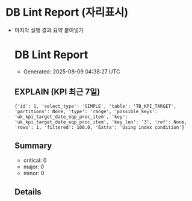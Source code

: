 # DB Lint Report (자리표시)
- 마지막 실행 결과 요약 붙여넣기

    # DB Lint Report

    - Generated: 2025-08-09 04:38:27 UTC

    ## EXPLAIN (KPI 최근 7일)
    ```
    {'id': 1, 'select_type': 'SIMPLE', 'table': 'TB_KPI_TARGET', 'partitions': None, 'type': 'range', 'possible_keys': 'uk_kpi_target_date_eqp_proc_item', 'key': 'uk_kpi_target_date_eqp_proc_item', 'key_len': '3', 'ref': None, 'rows': 1, 'filtered': 100.0, 'Extra': 'Using index condition'}
    ```

    ## Summary

    - critical: 0
    - major: 0
    - minor: 0

    ## Details
